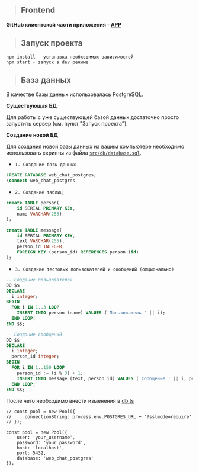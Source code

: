 > ## **Frontend**

**GitHub клиентской части приложения - [APP](https://github.com/IvanZuev1996/web-chat-app.git)**

> ## **Запуск проекта**

```
npm install - устанавка необходимых зависимостей
npm start - запуск в dev режиме
```

> ## **База данных**

В качестве базы данных использовалась PostgreSQL.

**Существующая БД**

Для работы с уже существующей базой данных достаточно просто запустить сервер (см. пункт "Запуск проекта").

**Создание новой БД**

Для создания новой базы данных на вашем компьютере необходимо использовать скрипты из файла [`src/db/database.sql`](/src/db/database.sql).

-   `1. Создание базы данных`

```SQL
CREATE DATABASE web_chat_postgres;
\connect web_chat_postgres
```

-   `2. Создание таблиц`

```SQL
create TABLE person(
    id SERIAL PRIMARY KEY,
    name VARCHAR(255)
);

create TABLE message(
    id SERIAL PRIMARY KEY,
    text VARCHAR(255),
    person_id INTEGER,
    FOREIGN KEY (person_id) REFERENCES person (id)
);
```

-   `3. Создание тестовых пользователей и сообщений (опционально)`

```SQL
-- Создание пользователей
DO $$
DECLARE
  i integer;
BEGIN
  FOR i IN 1..3 LOOP
    INSERT INTO person (name) VALUES ('Пользователь ' || i);
  END LOOP;
END $$;

-- Создание сообщений
DO $$
DECLARE
  i integer;
  person_id integer;
BEGIN
  FOR i IN 1..150 LOOP
    person_id := (i % 3) + 1;
    INSERT INTO message (text, person_id) VALUES ('Сообщение ' || i, person_id);
  END LOOP;
END $$;
```

После чего необходимо внести изменения в [db.ts](/src/db/db.ts)

```Ts
// const pool = new Pool({
//     connectionString: process.env.POSTGRES_URL + '?sslmode=require'
// });

const pool = new Pool({
    user: 'your_username',
    password: 'your_password',
    host: 'localhost',
    port: 5432,
    database: 'web_chat_postgres'
});
```
